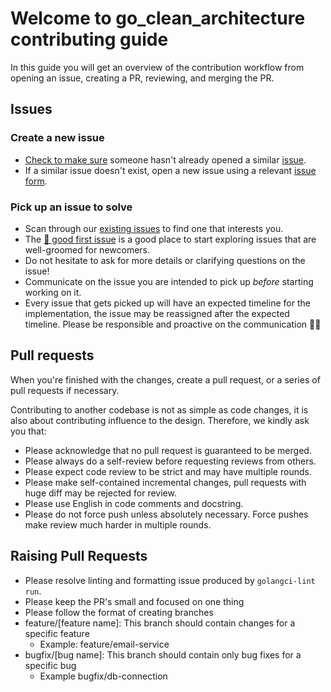 # Welcome to go_clean_architecture contributing guide

In this guide you will get an overview of the contribution workflow from opening an issue, creating a PR, reviewing, and merging the PR.

## Issues

### Create a new issue

- [Check to make sure](https://docs.github.com/en/github/searching-for-information-on-github/searching-on-github/searching-issues-and-pull-requests#search-by-the-title-body-or-comments) someone hasn't already opened a similar [issue](https://github.com/wesionaryTEAM/go_clean_architecture/issues).
- If a similar issue doesn't exist, open a new issue using a relevant [issue form](https://github.com/wesionaryTEAM/go_clean_architecture/issues/new/choose).

### Pick up an issue to solve

- Scan through our [existing issues](https://github.com/wesionaryTEAM/go_clean_architecture/issues) to find one that interests you.
- The [👋 good first issue](https://github.com/wesionaryTEAM/go_clean_architecture/issues?q=is%3Aissue+is%3Aopen+label%3A%22%F0%9F%91%8B+good+first+issue%22) is a good place to start exploring issues that are well-groomed for newcomers.
- Do not hesitate to ask for more details or clarifying questions on the issue!
- Communicate on the issue you are intended to pick up _before_ starting working on it.
- Every issue that gets picked up will have an expected timeline for the implementation, the issue may be reassigned after the expected timeline. Please be responsible and proactive on the communication 🙇‍♂️

## Pull requests

When you're finished with the changes, create a pull request, or a series of pull requests if necessary.

Contributing to another codebase is not as simple as code changes, it is also about contributing influence to the design. Therefore, we kindly ask you that:

- Please acknowledge that no pull request is guaranteed to be merged.
- Please always do a self-review before requesting reviews from others.
- Please expect code review to be strict and may have multiple rounds.
- Please make self-contained incremental changes, pull requests with huge diff may be rejected for review.
- Please use English in code comments and docstring.
- Please do not force push unless absolutely necessary. Force pushes make review much harder in multiple rounds.

## Raising Pull Requests

- Please resolve linting and formatting issue produced by `golangci-lint run`.
- Please keep the PR's small and focused on one thing
- Please follow the format of creating branches
- feature/[feature name]: This branch should contain changes for a specific feature
    - Example: feature/email-service
- bugfix/[bug name]: This branch should contain only bug fixes for a specific bug
  - Example bugfix/db-connection
